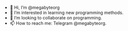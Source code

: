 - 👋 Hi, I’m @megabyteorg
- 👀 I’m interested in learning new programming methods.
- 💞️ I’m looking to collaborate on programming.
- 📫 How to reach me: Telegram @megabyteorg.

<!---
megabyteorg/megabyteorg is a ✨ special ✨ repository because its `README.md` (this file) appears on your GitHub profile.
You can click the Preview link to take a look at your changes.
--->
